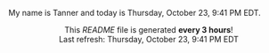 My name is Tanner and today is Thursday, October 23, 9:41 PM EDT.

<p align="center">This <i>README</i> file is generated <b>every 3 hours</b>!</br>Last refresh: Thursday, October 23, 9:41 PM EDT<br /></p>
